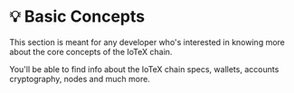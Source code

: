 # 💡 Basic Concepts

This section is meant for any developer who's interested in knowing more about the core concepts of the IoTeX chain.

You'll be able to find info about the IoTeX chain specs, wallets, accounts cryptography, nodes and much more.&#x20;
